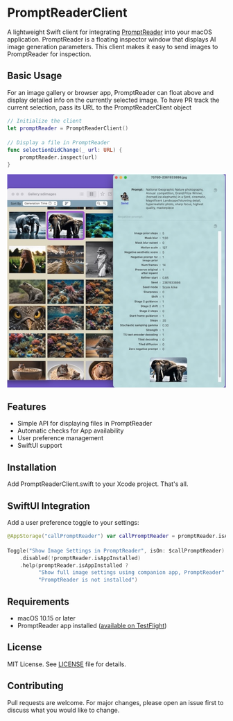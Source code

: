 # PromptReaderClient

A lightweight Swift client for integrating [PromptReader](link-to-promptreader) into your macOS application. PromptReader is a floating inspector window that displays AI image generation parameters. This client makes it easy to send images to PromptReader for inspection.


## Basic Usage
For an image gallery or browser app, PromptReader can float above and display detailed info on the currently selected image. To have PR track the current selection, pass its URL to the PromptReaderClient object

```swift
// Initialize the client
let promptReader = PromptReaderClient()

// Display a file in PromptReader
func selectionDidChange(_ url: URL) {
    promptReader.inspect(url)
}
```
![Screenshot](images/gallery-hud.jpg)

## Features

- Simple API for displaying files in PromptReader
- Automatic checks for App availability
- User preference management
- SwiftUI support

## Installation

Add PromptReaderClient.swift to your Xcode project. That's all.

## SwiftUI Integration

Add a user preference toggle to your settings:

```swift
@AppStorage("callPromptReader") var callPromptReader = promptReader.isAppInstalled

Toggle("Show Image Settings in PromptReader", isOn: $callPromptReader)
    .disabled(!promptReader.isAppInstalled)
    .help(promptReader.isAppInstalled ?
          "Show full image settings using companion app, PromptReader" :
          "PromptReader is not installed")
```

## Requirements

- macOS 10.15 or later
- PromptReader app installed ([available on TestFlight](https://testflight.apple.com/join/ATw6nFGv))

## License

MIT License. See [LICENSE](LICENSE) file for details.



## Contributing

Pull requests are welcome. For major changes, please open an issue first to discuss what you would like to change.
